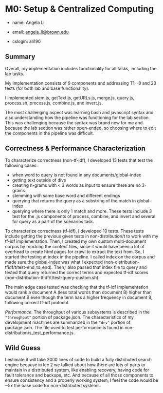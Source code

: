 # M0: Setup & Centralized Computing

* name: Angela Li

* email: angela_li@brown.edu

* cslogin: ali190


## Summary

Overall, my implementation includes functionality for all tasks, including the lab tasks. 


My implementation consists of 9 components and addressing T1--8 and 23 tests (for both lab and base functionality).

I implemented stem.js, getText.js, getURLs.js, merge.js, query.js, process.sh, process.js, combine.js, and invert.js.

The most challenging aspect was learning bash and javascript syntax and also understanding how the pipeline was functioning for the lab section. This was challenging because the syntax was brand new for me and because the lab section was rather open-ended, so choosing where to edit the components in the pipeline was difficult.


## Correctness & Performance Characterization


To characterize correctness (non-tf-idf), I developed 13 tests that test the following cases: 
- when word to query is not found in any documents/global-index
- getting text outside of divs
- creating n-grams with < 3 words as input to ensure there are no 3-grams
- stemming with same base word and different endings
- querying that returns the query as a substring of the match in global-index
- querying where there is only 1 match
and more. These tests include 3 test for the .js components of process, combine, and invert and several for query as a part of the scenarios task. 

To characterize correctness (tf-idf), I developed 10 tests. These tests include getting the previous given tests in non-distribution/t to work with my tf-idf implementation. Then, I created my own custom multi-document corpus by mocking the content files, since it would have been a lot of overhead to create html pages for crawl to extract the text from. So, I started the testing at index in the pipeline. I called index on the corpus and made sure the global-index was what I expected (non-distribution-tfidf/t/test-end_to_end). Then,I also passed that index file to query and tested that query returned the correct terms and expected tf-idf scores (non-distribution-tfidf/t/test-query-custom.sh). 

The main edge case tested was checking that the tf-idf implementation would rank a document A (less total words than document B) higher than document B even though the term has a higher frequency in document B, following correct tf-idf protocol. 


*Performance*: The throughput of various subsystems is described in the `"throughput"` portion of package.json. The characteristics of my development machines are summarized in the `"dev"` portion of package.json. The file used to test performance is found in non-distribution/s_test_performance.js.


## Wild Guess

I estimate it will take 2000 lines of code to build a fully distributed search engine because in lec 2 we talked about how there are lots of parts to maintain in a distributed system, like enabling recovery, having code for fault tolerance and backups, etc. And because of all those components to ensure consistency and a properly working system, I feel the code would be ~5x the base code for non-distributed systems. 